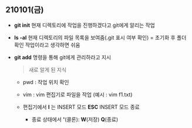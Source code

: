 ## 210101(금)

* **git init**  현재 디렉토리에 작업을 진행하겠다고 git에게 알리는 작업

* **ls -al** 현재 디렉토리의 파일 목록을 보여줌(.git 표시 여부 확인) = 초기화 후 폴더 확인 작업이라고 생각하면 쉬움

* **git add** 명령을 통해 git에게 관리하라고 지시

  

  > 새로 알게 된 지식

  * pwd : 작업 위치 확인
  * vim : vim 편집기로 파일을 작업 (예시 : vim f1.txt)

  * 편집기에서 **I** 는 INSERT 모드 **ESC** INSERT 모드 종료

    * 종료 상태에서 **'**(콜론): **W**(저장) **Q**(종료)

    

  
